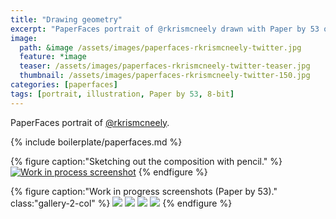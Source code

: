 ```yaml
---
title: "Drawing geometry"
excerpt: "PaperFaces portrait of @rkrismcneely drawn with Paper by 53 on an iPad."
image: 
  path: &image /assets/images/paperfaces-rkrismcneely-twitter.jpg 
  feature: *image
  teaser: /assets/images/paperfaces-rkrismcneely-twitter-teaser.jpg
  thumbnail: /assets/images/paperfaces-rkrismcneely-twitter-150.jpg
categories: [paperfaces]
tags: [portrait, illustration, Paper by 53, 8-bit]
---
```


PaperFaces portrait of [@rkrismcneely](https://twitter.com/rkrismcneely).

{% include boilerplate/paperfaces.md %}

{% figure caption:"Sketching out the composition with pencil." %}
[![Work in process screenshot](/assets/images/paperfaces-rkrismcneely-process-1-750.jpg)](/assets/images/paperfaces-rkrismcneely-process-1-lg.jpg)
{% endfigure %}

{% figure caption:"Work in progress screenshots (Paper by 53)." class:"gallery-2-col" %}
[![](/assets/images/paperfaces-rkrismcneely-process-2-600.jpg)](/assets/images/paperfaces-rkrismcneely-process-2-lg.jpg)
[![](/assets/images/paperfaces-rkrismcneely-process-3-600.jpg)](/assets/images/paperfaces-rkrismcneely-process-3-lg.jpg)
[![](/assets/images/paperfaces-rkrismcneely-process-4-600.jpg)](/assets/images/paperfaces-rkrismcneely-process-4-lg.jpg)
[![](/assets/images/paperfaces-rkrismcneely-process-5-600.jpg)](/assets/images/paperfaces-rkrismcneely-process-5-lg.jpg)
{% endfigure %}
